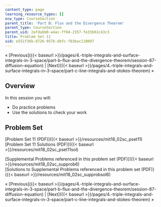 ```yaml
---
content_type: page
learning_resource_types: []
ocw_type: CourseSection
parent_title: 'Part B: Flux and the Divergence Theorem'
parent_type: CourseSection
parent_uid: 2afdabb0-a4ac-ff04-2357-fe33b02c43c3
title: Problem Set 11
uid: e551f36b-8726-957b-dbfc-f83bac110097
---
```


« [Previous]({{< baseurl >}}/pages/4.-triple-integrals-and-surface-integrals-in-3-space/part-b-flux-and-the-divergence-theorem/session-87-diffusion-equation) | [Next]({{< baseurl >}}/pages/4.-triple-integrals-and-surface-integrals-in-3-space/part-c-line-integrals-and-stokes-theorem) »

Overview
--------

In this session you will:

*   Do practice problems
*   Use the solutions to check your work

Problem Set
-----------

[Problem Set 11 (PDF)]({{< baseurl >}}/resources/mit18_02sc_pset11)  
[Problem Set 11 Solutions (PDF)]({{< baseurl >}}/resources/mit18_02sc_pset11sol)

[Supplemental Problems referenced in this problem set (PDF)]({{< baseurl >}}/resources/mit18_02sc_supprob6)  
[Solutions to Supplemental Problems referenced in this problem set (PDF)]({{< baseurl >}}/resources/mit18_02sc_supprobsol6)

« [Previous]({{< baseurl >}}/pages/4.-triple-integrals-and-surface-integrals-in-3-space/part-b-flux-and-the-divergence-theorem/session-87-diffusion-equation) | [Next]({{< baseurl >}}/pages/4.-triple-integrals-and-surface-integrals-in-3-space/part-c-line-integrals-and-stokes-theorem) »